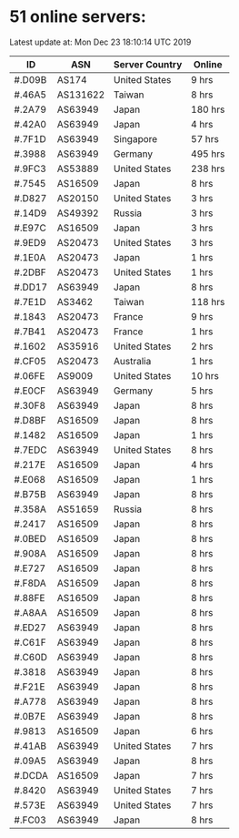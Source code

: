 # 51 online servers:

Latest update at: Mon Dec 23 18:10:14 UTC 2019

| ID | ASN | Server Country | Online |
| -- | --- | -------------- | ------ |
| #.D09B | AS174 | United States | 9 hrs |
| #.46A5 | AS131622 | Taiwan | 8 hrs |
| #.2A79 | AS63949 | Japan | 180 hrs |
| #.42A0 | AS63949 | Japan | 4 hrs |
| #.7F1D | AS63949 | Singapore | 57 hrs |
| #.3988 | AS63949 | Germany | 495 hrs |
| #.9FC3 | AS53889 | United States | 238 hrs |
| #.7545 | AS16509 | Japan | 8 hrs |
| #.D827 | AS20150 | United States | 3 hrs |
| #.14D9 | AS49392 | Russia | 3 hrs |
| #.E97C | AS16509 | Japan | 3 hrs |
| #.9ED9 | AS20473 | United States | 3 hrs |
| #.1E0A | AS20473 | Japan | 1 hrs |
| #.2DBF | AS20473 | United States | 1 hrs |
| #.DD17 | AS63949 | Japan | 8 hrs |
| #.7E1D | AS3462 | Taiwan | 118 hrs |
| #.1843 | AS20473 | France | 9 hrs |
| #.7B41 | AS20473 | France | 1 hrs |
| #.1602 | AS35916 | United States | 2 hrs |
| #.CF05 | AS20473 | Australia | 1 hrs |
| #.06FE | AS9009 | United States | 10 hrs |
| #.E0CF | AS63949 | Germany | 5 hrs |
| #.30F8 | AS63949 | Japan | 8 hrs |
| #.D8BF | AS16509 | Japan | 8 hrs |
| #.1482 | AS16509 | Japan | 1 hrs |
| #.7EDC | AS63949 | United States | 8 hrs |
| #.217E | AS16509 | Japan | 4 hrs |
| #.E068 | AS16509 | Japan | 1 hrs |
| #.B75B | AS63949 | Japan | 8 hrs |
| #.358A | AS51659 | Russia | 8 hrs |
| #.2417 | AS16509 | Japan | 8 hrs |
| #.0BED | AS16509 | Japan | 8 hrs |
| #.908A | AS16509 | Japan | 8 hrs |
| #.E727 | AS16509 | Japan | 8 hrs |
| #.F8DA | AS16509 | Japan | 8 hrs |
| #.88FE | AS16509 | Japan | 8 hrs |
| #.A8AA | AS16509 | Japan | 8 hrs |
| #.ED27 | AS63949 | Japan | 8 hrs |
| #.C61F | AS63949 | Japan | 8 hrs |
| #.C60D | AS63949 | Japan | 8 hrs |
| #.3818 | AS63949 | Japan | 8 hrs |
| #.F21E | AS63949 | Japan | 8 hrs |
| #.A778 | AS63949 | Japan | 8 hrs |
| #.0B7E | AS63949 | Japan | 8 hrs |
| #.9813 | AS16509 | Japan | 6 hrs |
| #.41AB | AS63949 | United States | 7 hrs |
| #.09A5 | AS63949 | Japan | 8 hrs |
| #.DCDA | AS16509 | Japan | 7 hrs |
| #.8420 | AS63949 | United States | 7 hrs |
| #.573E | AS63949 | United States | 7 hrs |
| #.FC03 | AS63949 | Japan | 8 hrs |


